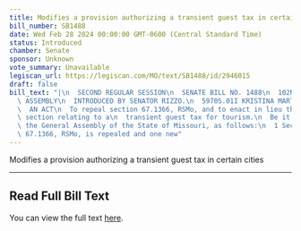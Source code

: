 ```yaml
---
title: Modifies a provision authorizing a transient guest tax in certain cities
bill_number: SB1488
date: Wed Feb 28 2024 00:00:00 GMT-0600 (Central Standard Time)
status: Introduced
chamber: Senate
sponsor: Unknown
vote_summary: Unavailable
legiscan_url: https://legiscan.com/MO/text/SB1488/id/2946015
draft: false
bill_text: "|\n  SECOND REGULAR SESSION\n  SENATE BILL NO. 1488\n  102ND GENERA L\
  \ ASSEMBLY\n  INTRODUCED BY SENATOR RIZZO.\n  5970S.01I KRISTINA MARTIN, Secretary\n\
  \  AN ACT\n  To repeal section 67.1366, RSMo, and to enact in lieu thereof one new\
  \ section relating to a\n  transient guest tax for tourism.\n  Be it enacted by\
  \ the General Assembly of the State of Missouri, as follows:\n  1 Section A. Section\
  \ 67.1366, RSMo, is repealed and one new"
---
```

Modifies a provision authorizing a transient guest tax in certain cities

---

## Read Full Bill Text

You can view the full text [here](https://legiscan.com/MO/text/SB1488/id/2946015).

